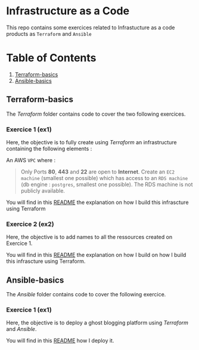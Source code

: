 # Infrastructure as a Code


This repo contains some exercices related to Infrastucture as a code products as `Terraform` and `Ansible`


# Table of Contents
1. [Terraform-basics](https://github.com/OlivierPaulo/DDChallenges#Terraform-basics)
2. [Ansible-basics](https://github.com/OlivierPaulo/DDChallenges#Ansible-basics)


## Terraform-basics

The *Terraform* folder contains code to cover the two following exercices. 

### Exercice 1 (ex1)

Here, the objective is to fully create using _Terraform_ an infrastructure containing the following elements :

An AWS `VPC` where : 
> Only Ports **80**, **443** and **22** are open to **Internet**.
> Create an `EC2 machine` (smallest one possible) which has access to an `RDS machine` (db engine : `postgres`, smallest one possible). The RDS machine is not publicly available.

You will find in this [README](https://github.com/OlivierPaulo/DDChallenges/Terraform/ex1/README.md) the explanation on how I build this infrascture using Terraform

### Exercice 2 (ex2)

Here, the objective is to add names to all the ressources created on Exercice 1.

You will find in this [README](https://github.com/OlivierPaulo/DDChallenges/Terraform/ex2/README.md) the explanation on how I build on how I build this infrascture using Terraform.



## Ansible-basics

The *Ansible* folder contains code to cover the following exercice.

### Exercice 1 (ex1)

Here, the objective is to deploy a ghost blogging platform using _Terraform_ and _Ansible_.

You will find in this [README](https://github.com/OlivierPaulo/DDChallenges/Ansible/ex1/README.md) how I deploy it.


